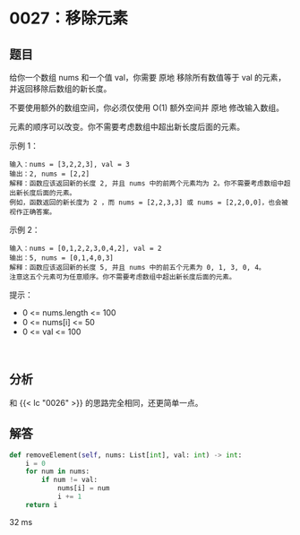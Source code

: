 # 0027：移除元素


## 题目

给你一个数组 nums 和一个值 val，你需要 原地 移除所有数值等于 val 的元素，并返回移除后数组的新长度。

不要使用额外的数组空间，你必须仅使用 O(1) 额外空间并 原地 修改输入数组。

元素的顺序可以改变。你不需要考虑数组中超出新长度后面的元素。


示例 1：

    输入：nums = [3,2,2,3], val = 3
    输出：2, nums = [2,2]
    解释：函数应该返回新的长度 2, 并且 nums 中的前两个元素均为 2。你不需要考虑数组中超出新长度后面的元素。
    例如，函数返回的新长度为 2 ，而 nums = [2,2,3,3] 或 nums = [2,2,0,0]，也会被视作正确答案。

示例 2：

    输入：nums = [0,1,2,2,3,0,4,2], val = 2
    输出：5, nums = [0,1,4,0,3]
    解释：函数应该返回新的长度 5, 并且 nums 中的前五个元素为 0, 1, 3, 0, 4。
    注意这五个元素可为任意顺序。你不需要考虑数组中超出新长度后面的元素。
 
提示：
- 0 <= nums.length <= 100
- 0 <= nums[i] <= 50
- 0 <= val <= 100

 
## 分析

和 {{< lc "0026" >}} 的思路完全相同，还更简单一点。

## 解答

```python
def removeElement(self, nums: List[int], val: int) -> int:
	i = 0
	for num in nums:
		if num != val:
			nums[i] = num
			i += 1
	return i
```
32 ms
